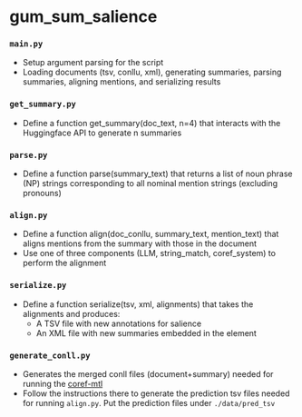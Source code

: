 # gum_sum_salience

### `main.py`
  - Setup argument parsing for the script
  - Loading documents (tsv, conllu, xml), generating summaries, parsing summaries, aligning mentions, and serializing results

### `get_summary.py`
  - Define a function get_summary(doc_text, n=4) that interacts with the Huggingface API to generate n summaries

### `parse.py`
  - Define a function parse(summary_text) that returns a list of noun phrase (NP) strings corresponding to all nominal mention strings (excluding pronouns)

### `align.py`
  - Define a function align(doc_conllu, summary_text, mention_text) that aligns mentions from the summary with those in the document
  - Use one of three components (LLM, string_match, coref_system) to perform the alignment

### `serialize.py`
  - Define a function serialize(tsv, xml, alignments) that takes the alignments and produces:
      - A TSV file with new annotations for salience
      - An XML file with new summaries embedded in the <text> element
   
### `generate_conll.py`
  - Generates the merged conll files (document+summary) needed for running the [coref-mtl](https://github.com/yilunzhu/coref-mtl)
  - Follow the instructions there to generate the prediction tsv files needed for running `align.py`. Put the prediction files under `./data/pred_tsv`

